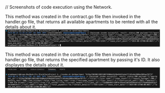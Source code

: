 // Screenshots of code execution using the Network.

This method was created in the contract.go file then invoked in the handler.go file, that returns all available apartments to be rented with all the details about it.
![GetAllApartments](<WhatsApp Image 2024-08-14 at 13.32.16_f6219a50 - Copy.jpg>)

This method was created in the contract.go file then invoked in the handler.go file, that returns the specified apartment by passing it's ID. It also displayes the details about it.
![GetApartment](<WhatsApp Image 2024-08-14 at 13.32.16_f6219a50.jpg>)
